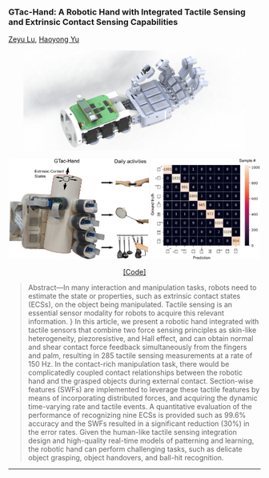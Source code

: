 ### GTac-Hand: A Robotic Hand with Integrated Tactile Sensing and Extrinsic Contact Sensing Capabilities

<a href="https://roobooot.github.io/">Zeyu Lu</a>, 
<a href="https://cde.nus.edu.sg/bme/staff/dr-yuhy/">Haoyong Yu</a>




<p align="center">
<!-- <img height="200" src="./src/img/gtac_hand_rendering_0.JPG"> -->
<img height="200" src="./src/img/gtac_hand_rendering_1.png">
</p>

<p align="center">
<img height="200" src="./src/img/ECS_explain_white_BG.png">
<img height="200" src="./src/img/ECS_recog_confusion_mat.png">
</p>

<p align="center">
    <a href="https://github.com/roobooot/GTac_/tree/main/software/GTac_Hand">[Code]</a>
</p>

> Abstract—In many interaction and manipulation tasks, robots need to estimate the state or properties, such as extrinsic contact states (ECSs), on the object being manipulated. Tactile sensing is an essential sensor modality for robots to acquire this relevant information. }
In this article, we present a robotic hand integrated with tactile sensors that combine two force sensing principles as skin-like heterogeneity, piezoresistive, and Hall effect, and can obtain normal and shear contact force feedback simultaneously from the fingers and palm, resulting in 285 tactile sensing measurements at a rate of 150 Hz. In the contact-rich manipulation task, there would be complicatedly coupled contact relationships between the robotic hand and the grasped objects during external contact. Section-wise features (SWFs) are implemented to leverage these tactile features by means of incorporating distributed forces, and acquiring the dynamic time-varying rate and tactile events. A quantitative evaluation of the performance of recognizing nine ECSs is provided such as 99.6\% accuracy and the SWFs resulted in a significant reduction (30\%) in the error rates. Given the human-like tactile sensing integration design and high-quality real-time models of patterning and learning, the robotic hand can perform challenging tasks, such as delicate object grasping, object handovers, and ball-hit recognition.


-------------------------------------
